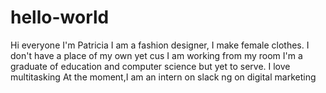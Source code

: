 # hello-world
Hi everyone
I'm Patricia
I am a fashion designer, I make female clothes. I don't have a place of my own yet cus I am working from my room
I'm a graduate of education and computer science but yet to serve.
I love multitasking
At the moment,I am an intern on slack ng on digital marketing
